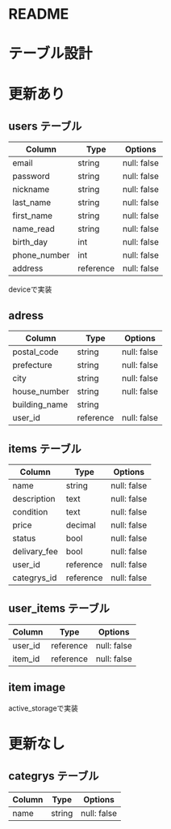 # README

# テーブル設計


# 更新あり
## users テーブル
| Column        | Type      | Options     |
| ------------- | --------- | ----------- |
| email         | string    | null: false |
| password      | string    | null: false |
| nickname      | string    | null: false |
| last_name     | string    | null: false |
| first_name    | string    | null: false |
| name_read     | string    | null: false |
| birth_day     | int       | null: false |
| phone_number  | int       | null: false |
| address       | reference | null: false |
deviceで実装

## adress
| Column        | Type      | Options     |
| ------------- | --------- | ----------- |
| postal_code   | string    | null: false |
| prefecture    | string    | null: false |
| city          | string    | null: false |
| house_number  | string    | null: false |
| building_name | string    |             |
| user_id       | reference | null: false |

## items テーブル
| Column          | Type      | Options     |
| --------------- | --------- | ----------- |
| name            | string    | null: false |
| description     | text      | null: false |
| condition       | text      | null: false |
| price           | decimal   | null: false |
| status          | bool      | null: false |
| delivary_fee    | bool      | null: false |
| user_id         | reference | null: false |
| categrys_id     | reference | null: false |

## user_items テーブル
| Column          | Type      | Options     |
| --------------- | --------- | ----------- |
| user_id         | reference | null: false |
| item_id         | reference | null: false |


## item image
active_storageで実装


# 更新なし

## categrys テーブル
| Column       | Type      | Options     |
| ------------ | --------- | ----------- |
| name         | string    | null: false |
